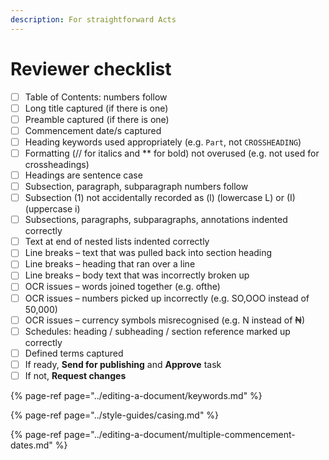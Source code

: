 ```yaml
---
description: For straightforward Acts
---
```


# Reviewer checklist

* [ ] Table of Contents: numbers follow
* [ ] Long title captured \(if there is one\)
* [ ] Preamble captured \(if there is one\)
* [ ] Commencement date/s captured
* [ ] Heading keywords used appropriately \(e.g. `Part`, not `CROSSHEADING`\)
* [ ] Formatting \(// for italics and \*\* for bold\) not overused \(e.g. not used for crossheadings\)
* [ ] Headings are sentence case
* [ ] Subsection, paragraph, subparagraph numbers follow
* [ ] Subsection \(1\) not accidentally recorded as \(l\) \(lowercase L\) or \(I\) \(uppercase i\)
* [ ] Subsections, paragraphs, subparagraphs, annotations indented correctly
* [ ] Text at end of nested lists indented correctly
* [ ] Line breaks – text that was pulled back into section heading
* [ ] Line breaks – heading that ran over a line
* [ ] Line breaks – body text that was incorrectly broken up
* [ ] OCR issues – words joined together \(e.g. ofthe\)
* [ ] OCR issues – numbers picked up incorrectly \(e.g. SO,OOO instead of 50,000\)
* [ ] OCR issues – currency symbols misrecognised \(e.g. N instead of ₦\)
* [ ] Schedules: heading / subheading / section reference marked up correctly
* [ ] Defined terms captured
* [ ] If ready, **Send for publishing** and **Approve** task
* [ ] If not, **Request changes**

{% page-ref page="../editing-a-document/keywords.md" %}

{% page-ref page="../style-guides/casing.md" %}

{% page-ref page="../editing-a-document/multiple-commencement-dates.md" %}

